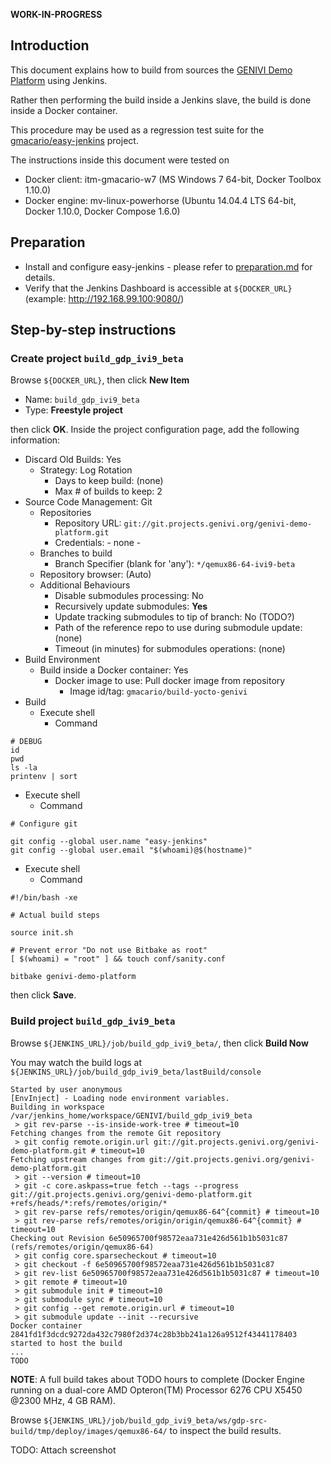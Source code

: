 **WORK-IN-PROGRESS**

## Introduction

<!-- (2016-02-23 09:22 CET) -->

This document explains how to build from sources the [GENIVI Demo Platform](http://projects.genivi.org/genivi-demo-platform/home) using Jenkins. 

Rather then performing the build inside a Jenkins slave, the build is done inside a Docker container.

This procedure may be used as a regression test suite for the [gmacario/easy-jenkins](https://github.com/gmacario/easy-jenkins) project.

The instructions inside this document were tested on

* Docker client: itm-gmacario-w7 (MS Windows 7 64-bit, Docker Toolbox 1.10.0)
* Docker engine: mv-linux-powerhorse (Ubuntu 14.04.4 LTS 64-bit, Docker 1.10.0, Docker Compose 1.6.0)

## Preparation

* Install and configure easy-jenkins - please refer to [preparation.md](https://github.com/gmacario/easy-jenkins/blob/master/docs/preparation.md) for details.
* Verify that the Jenkins Dashboard is accessible at `${DOCKER_URL}` (example: http://192.168.99.100:9080/)

## Step-by-step instructions

### Create project `build_gdp_ivi9_beta`

Browse `${DOCKER_URL}`, then click **New Item**

* Name: `build_gdp_ivi9_beta`
* Type: **Freestyle project**

then click **OK**. Inside the project configuration page, add the following information:

* Discard Old Builds: Yes
  - Strategy: Log Rotation
    - Days to keep build: (none)
    - Max # of builds to keep: 2
* Source Code Management: Git
  - Repositories
    - Repository URL: `git://git.projects.genivi.org/genivi-demo-platform.git`
    - Credentials: - none -
  - Branches to build
    - Branch Specifier (blank for 'any'): `*/qemux86-64-ivi9-beta`
  - Repository browser: (Auto)
  - Additional Behaviours
    - Disable submodules processing: No
    - Recursively update submodules: **Yes**
    - Update tracking submodules to tip of branch: No (TODO?)
    - Path of the reference repo to use during submodule update: (none)
    - Timeout (in minutes) for submodules operations: (none)
* Build Environment
  - Build inside a Docker container: Yes
    - Docker image to use: Pull docker image from repository
      - Image id/tag: `gmacario/build-yocto-genivi`
* Build
  - Execute shell
    - Command
```
# DEBUG
id
pwd
ls -la
printenv | sort
```
  - Execute shell
    - Command
```
# Configure git

git config --global user.name "easy-jenkins"
git config --global user.email "$(whoami)@$(hostname)"
```
  - Execute shell
    - Command
```
#!/bin/bash -xe

# Actual build steps

source init.sh

# Prevent error "Do not use Bitbake as root"
[ $(whoami) = "root" ] && touch conf/sanity.conf

bitbake genivi-demo-platform
```

then click **Save**.

### Build project `build_gdp_ivi9_beta`

<!-- (2016-02-23 09:27 CET) -->

Browse `${JENKINS_URL}/job/build_gdp_ivi9_beta/`, then click **Build Now**

You may watch the build logs at `${JENKINS_URL}/job/build_gdp_ivi9_beta/lastBuild/console`

<!-- (2016-02-23 14:26 CET) -->

```
Started by user anonymous
[EnvInject] - Loading node environment variables.
Building in workspace /var/jenkins_home/workspace/GENIVI/build_gdp_ivi9_beta
 > git rev-parse --is-inside-work-tree # timeout=10
Fetching changes from the remote Git repository
 > git config remote.origin.url git://git.projects.genivi.org/genivi-demo-platform.git # timeout=10
Fetching upstream changes from git://git.projects.genivi.org/genivi-demo-platform.git
 > git --version # timeout=10
 > git -c core.askpass=true fetch --tags --progress git://git.projects.genivi.org/genivi-demo-platform.git +refs/heads/*:refs/remotes/origin/*
 > git rev-parse refs/remotes/origin/qemux86-64^{commit} # timeout=10
 > git rev-parse refs/remotes/origin/origin/qemux86-64^{commit} # timeout=10
Checking out Revision 6e50965700f98572eaa731e426d561b1b5031c87 (refs/remotes/origin/qemux86-64)
 > git config core.sparsecheckout # timeout=10
 > git checkout -f 6e50965700f98572eaa731e426d561b1b5031c87
 > git rev-list 6e50965700f98572eaa731e426d561b1b5031c87 # timeout=10
 > git remote # timeout=10
 > git submodule init # timeout=10
 > git submodule sync # timeout=10
 > git config --get remote.origin.url # timeout=10
 > git submodule update --init --recursive
Docker container 2841fd1f3dcdc9272da432c7980f2d374c28b3bb241a126a9512f43441178403 started to host the build
...
TODO
```

**NOTE**: A full build takes about TODO hours to complete (Docker Engine running on a dual-core AMD Opteron(TM) Processor 6276 CPU X5450 @2300 MHz, 4 GB RAM).

Browse `${JENKINS_URL}/job/build_gdp_ivi9_beta/ws/gdp-src-build/tmp/deploy/images/qemux86-64/` to inspect the build results.

TODO: Attach screenshot

<!-- EOF -->
